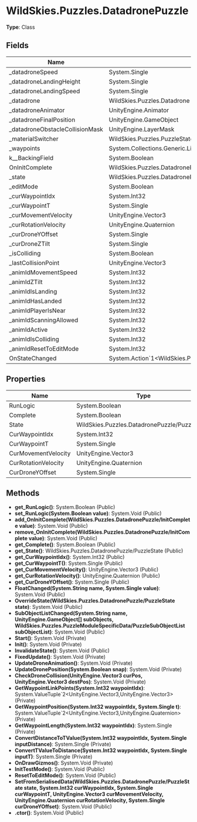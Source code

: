 ﻿# WildSkies.Puzzles.DatadronePuzzle

**Type**: Class

## Fields

| Name | Type | Access |
|------|------|--------|
| _datadroneSpeed | System.Single | Public |
| _datadroneLandingHeight | System.Single | Public |
| _datadroneLandingSpeed | System.Single | Public |
| _datadrone | WildSkies.Puzzles.Datadrone | Public |
| _datadroneAnimator | UnityEngine.Animator | Public |
| _datadroneFinalPosition | UnityEngine.GameObject | Public |
| _datadroneObstacleCollisionMask | UnityEngine.LayerMask | Private |
| _materialSwitcher | WildSkies.Puzzles.PuzzleStateMaterialSwitch | Public |
| _waypoints | System.Collections.Generic.List`1<WildSkies.Puzzles.DatadronePuzzle/DatadroneWaypoint> | Private |
| <RunLogic>k__BackingField | System.Boolean | Private |
| OnInitComplete | WildSkies.Puzzles.DatadronePuzzle/InitComplete | Private |
| _state | WildSkies.Puzzles.DatadronePuzzle/PuzzleState | Private |
| _editMode | System.Boolean | Private |
| _curWaypointIdx | System.Int32 | Private |
| _curWaypointT | System.Single | Private |
| _curMovementVelocity | UnityEngine.Vector3 | Private |
| _curRotationVelocity | UnityEngine.Quaternion | Private |
| _curDroneYOffset | System.Single | Private |
| _curDroneZTilt | System.Single | Private |
| _isColliding | System.Boolean | Private |
| _lastCollisionPoint | UnityEngine.Vector3 | Private |
| _animIdMovementSpeed | System.Int32 | Private |
| _animIdZTilt | System.Int32 | Private |
| _animIdIsLanding | System.Int32 | Private |
| _animIdHasLanded | System.Int32 | Private |
| _animIdPlayerIsNear | System.Int32 | Private |
| _animIdScanningAllowed | System.Int32 | Private |
| _animIdActive | System.Int32 | Private |
| _animIdIsColliding | System.Int32 | Private |
| _animIdResetToEditMode | System.Int32 | Private |
| OnStateChanged | System.Action`1<WildSkies.Puzzles.DatadronePuzzle/PuzzleState> | Public |

## Properties

| Name | Type | Access |
|------|------|--------|
| RunLogic | System.Boolean | Public |
| Complete | System.Boolean | Public |
| State | WildSkies.Puzzles.DatadronePuzzle/PuzzleState | Public |
| CurWaypointIdx | System.Int32 | Public |
| CurWaypointT | System.Single | Public |
| CurMovementVelocity | UnityEngine.Vector3 | Public |
| CurRotationVelocity | UnityEngine.Quaternion | Public |
| CurDroneYOffset | System.Single | Public |

## Methods

- **get_RunLogic()**: System.Boolean (Public)
- **set_RunLogic(System.Boolean value)**: System.Void (Public)
- **add_OnInitComplete(WildSkies.Puzzles.DatadronePuzzle/InitComplete value)**: System.Void (Public)
- **remove_OnInitComplete(WildSkies.Puzzles.DatadronePuzzle/InitComplete value)**: System.Void (Public)
- **get_Complete()**: System.Boolean (Public)
- **get_State()**: WildSkies.Puzzles.DatadronePuzzle/PuzzleState (Public)
- **get_CurWaypointIdx()**: System.Int32 (Public)
- **get_CurWaypointT()**: System.Single (Public)
- **get_CurMovementVelocity()**: UnityEngine.Vector3 (Public)
- **get_CurRotationVelocity()**: UnityEngine.Quaternion (Public)
- **get_CurDroneYOffset()**: System.Single (Public)
- **FloatChanged(System.String name, System.Single value)**: System.Void (Public)
- **OverrideState(WildSkies.Puzzles.DatadronePuzzle/PuzzleState state)**: System.Void (Public)
- **SubObjectListChanged(System.String name, UnityEngine.GameObject[] subObjects, WildSkies.Puzzles.PuzzleModuleSpecificData/PuzzleSubObjectList subObjectList)**: System.Void (Public)
- **Start()**: System.Void (Private)
- **Init()**: System.Void (Private)
- **InvalidateState()**: System.Void (Public)
- **FixedUpdate()**: System.Void (Private)
- **UpdateDroneAnimation()**: System.Void (Private)
- **UpdateDronePosition(System.Boolean snap)**: System.Void (Private)
- **CheckDroneCollision(UnityEngine.Vector3 curPos, UnityEngine.Vector3 destPos)**: System.Void (Private)
- **GetWaypointLinkPoints(System.Int32 waypointIdx)**: System.ValueTuple`2<UnityEngine.Vector3,UnityEngine.Vector3> (Private)
- **GetWaypointPosition(System.Int32 waypointIdx, System.Single t)**: System.ValueTuple`2<UnityEngine.Vector3,UnityEngine.Quaternion> (Private)
- **GetWaypointLength(System.Int32 waypointIdx)**: System.Single (Private)
- **ConvertDistanceToTValue(System.Int32 waypointIdx, System.Single inputDistance)**: System.Single (Private)
- **ConvertTValueToDistance(System.Int32 waypointIdx, System.Single inputT)**: System.Single (Private)
- **OnDrawGizmos()**: System.Void (Private)
- **InitTestMode()**: System.Void (Public)
- **ResetToEditMode()**: System.Void (Public)
- **SetFromSerialisedData(WildSkies.Puzzles.DatadronePuzzle/PuzzleState state, System.Int32 curWaypointIdx, System.Single curWaypointT, UnityEngine.Vector3 curMovementVelocity, UnityEngine.Quaternion curRotationVelocity, System.Single curDroneYOffset)**: System.Void (Public)
- **.ctor()**: System.Void (Public)

